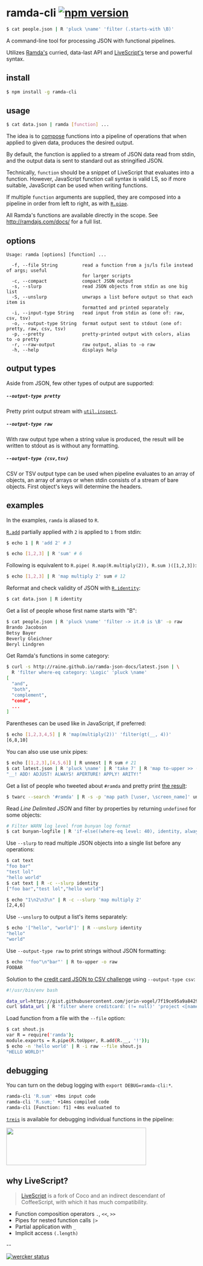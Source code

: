 # ramda-cli [![npm version](https://badge.fury.io/js/ramda-cli.svg)](https://www.npmjs.com/package/ramda-cli)

```sh
$ cat people.json | R 'pluck \name' 'filter (.starts-with \B)'
```

A command-line tool for processing JSON with functional pipelines.

Utilizes [Ramda's](http://ramdajs.com) curried, data-last API and
[LiveScript's][livescript] terse and powerful syntax.

## install

```sh
$ npm install -g ramda-cli
```

## usage

```sh
$ cat data.json | ramda [function] ...
```

The idea is to [compose][1] functions into a pipeline of operations that when
applied to given data, produces the desired output.

By default, the function is applied to a stream of JSON data read from stdin,
and the output data is sent to standard out as stringified JSON.

Technically, `function` should be a snippet of LiveScript that evaluates into
a function. However, JavaScript function call syntax is valid LS, so if more
suitable, JavaScript can be used when writing functions.

If multiple `function` arguments are supplied, they are composed into a
pipeline in  order from left to right, as with
[`R.pipe`](http://ramdajs.com/docs/#pipe).

All Ramda's functions are available directly in the scope. See
http://ramdajs.com/docs/ for a full list.

## options

```
Usage: ramda [options] [function] ...

  -f, --file String         read a function from a js/ls file instead of args; useful
                            for larger scripts
  -c, --compact             compact JSON output
  -s, --slurp               read JSON objects from stdin as one big list
  -S, --unslurp             unwraps a list before output so that each item is
                            formatted and printed separately
  -i, --input-type String   read input from stdin as (one of: raw, csv, tsv)
  -o, --output-type String  format output sent to stdout (one of: pretty, raw, csv, tsv)
  -p, --pretty              pretty-printed output with colors, alias to -o pretty
  -r, --raw-output          raw output, alias to -o raw
  -h, --help                displays help
```

## output types

Aside from JSON, few other types of output are supported:

##### `--output-type pretty`

Pretty print output stream with
[`util.inspect`](https://nodejs.org/api/util.html#util_util_inspect_object_options).

##### `--output-type raw`

With raw output type when a string value is produced, the result will be
written to stdout as is without any formatting.

##### `--output-type {csv,tsv}`

CSV or TSV output type can be used when pipeline evaluates to an array of
objects, an array of arrays or when stdin consists of a stream of bare
objects. First object's keys will determine the headers.

## examples

In the examples, `ramda` is aliased to `R`.

[`R.add`](http://ramdajs.com/docs/#add) partially applied with `2` is applied
to `1` from stdin:

```sh
$ echo 1 | R 'add 2' # 3
```

```sh
$ echo [1,2,3] | R 'sum' # 6
```

Following is equivalent to `R.pipe( R.map(R.multiply(2)), R.sum )([1,2,3])`:

```sh
$ echo [1,2,3] | R 'map multiply 2' sum # 12
```

Reformat and check validity of JSON with [`R.identity`](http://ramdajs.com/docs/#identity):

```sh
$ cat data.json | R identity
```

Get a list of people whose first name starts with "B":

```sh
$ cat people.json | R 'pluck \name' 'filter -> it.0 is \B' -o raw
Brando Jacobson
Betsy Bayer
Beverly Gleichner
Beryl Lindgren
```

Get Ramda's functions in some category:

```sh
$ curl -s http://raine.github.io/ramda-json-docs/latest.json | \
  R 'filter where-eq category: \Logic' 'pluck \name'
[
  "and",
  "both",
  "complement",
  "cond",
  ...
]
```

Parentheses can be used like in JavaScript, if preferred:

```sh
$ echo [1,2,3,4,5] | R 'map(multiply(2))' 'filter(gt(__, 4))'
[6,8,10]
```

You can also use use unix pipes:

```sh
$ echo [[1,2,3],[4,5,6]] | R unnest | R sum # 21
$ cat latest.json | R 'pluck \name' | R 'take 7' | R 'map to-upper >> (+ \!)' | R 'join " "'
"__! ADD! ADJUST! ALWAYS! APERTURE! APPLY! ARITY!"
```

Get a list of people who tweeted about `#ramda` and pretty print [the
result](https://raw.githubusercontent.com/raine/ramda-cli/media/twarc-ramda.png):

``` sh
$ twarc --search '#ramda' | R -s -p 'map path [\user, \screen_name]' uniq
```

Read *Line Delimited JSON* and filter by properties by returning `undefined`
for some objects:

```sh
# Filter WARN log level from bunyan log format
$ cat bunyan-logfile | R 'if-else((where-eq level: 40), identity, always void)'
```

Use `--slurp` to read multiple JSON objects into a single list before any
operations:

```sh
$ cat text
"foo bar"
"test lol"
"hello world"
$ cat text | R -c --slurp identity
["foo bar","test lol","hello world"]

$ echo "1\n2\n3\n" | R -c --slurp 'map multiply 2'
[2,4,6]
```

Use `--unslurp` to output a list's items separately:

```sh
$ echo '["hello", "world"]' | R --unslurp identity
"hello"
"world"
```

Use `--output-type raw` to print strings without JSON formatting:

```sh
$ echo '"foo"\n"bar"' | R to-upper -o raw
FOOBAR
```

Solution to the [credit card JSON to CSV
challenge](https://gist.github.com/jorin-vogel/2e43ffa981a97bc17259) using
`--output-type csv`:

```bash
#!/usr/bin/env bash

data_url=https://gist.githubusercontent.com/jorin-vogel/7f19ce95a9a842956358/raw/e319340c2f6691f9cc8d8cc57ed532b5093e3619/data.json
curl $data_url | R 'filter where creditcard: (!= null)' 'project <[name creditcard]>' -o csv > `date "+%Y%m%d"`.csv
```

Load function from a file with the `--file` option:

```sh
$ cat shout.js
var R = require('ramda');
module.exports = R.pipe(R.toUpper, R.add(R.__, '!'));
$ echo -n 'hello world' | R -i raw --file shout.js
"HELLO WORLD!"
```

## debugging

You can turn on the debug logging with `export DEBUG=ramda-cli:*`.

```sh
ramda-cli 'R.sum' +0ms input code
ramda-cli 'R.sum;' +14ms compiled code
ramda-cli [Function: f1] +4ms evaluated to
```

[`treis`][treis] is available for debugging individual functions in the
pipeline:

<img width="370" height="99" src="https://raw.githubusercontent.com/raine/ramda-cli/media/treis-face.png" />

## why LiveScript?

> [LiveScript][livescript] is a fork of Coco and an indirect
descendant of CoffeeScript, with which it has much compatibility.

- Function composition operators `.`, `<<`, `>>`
- Pipes for nested function calls `|>`
- Partial application with `_`
- Implicit access `(.length)`

--

[![wercker status](https://app.wercker.com/status/92dbf35ece249fade3e8198181d93ec1/s "wercker status")](https://app.wercker.com/project/bykey/92dbf35ece249fade3e8198181d93ec1)

[1]: http://en.wikipedia.org/wiki/Function_composition_%28computer_science%29
[livescript]: http://livescript.net
[treis]: https://github.com/raine/treis
